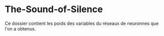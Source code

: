 # The-Sound-of-Silence
Ce dossier contient les poids des variables du réseaux de neuronnes que l'on a obtenus.
